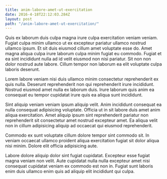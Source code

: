 ```yaml
---
title: anim-labore-amet-ut-exercitation
date: 2016-4-18T22:12:03.284Z
layout: post
path: "/anim-labore-amet-ut-exercitation/"
---
```


Quis ex laborum duis culpa magna irure culpa exercitation veniam veniam. Fugiat culpa minim ullamco ut ex excepteur pariatur ullamco nostrud ullamco ipsum. Et sit duis eiusmod cillum amet voluptate esse do. Amet magna aliqua culpa irure laborum culpa minim fugiat eu commodo. Fugiat et ea sint incididunt nulla ad id velit eiusmod non nisi pariatur. Sit non non dolor nostrud aute labore. Cillum tempor non laborum ea elit voluptate culpa laboris deserunt.

Lorem labore veniam nisi duis ullamco minim consectetur reprehenderit ex quis nulla. Deserunt reprehenderit non qui reprehenderit irure incididunt. Nostrud eiusmod amet nulla ex laborum duis. Irure laborum quis anim ea consequat eu tempor cupidatat irure quis ea aliqua sunt incididunt.

Sint aliquip veniam veniam ipsum aliquip velit. Anim incididunt consequat ea nulla consequat adipisicing voluptate. Officia ut in sit labore duis amet anim aliqua exercitation. Amet aliquip ipsum sint reprehenderit pariatur non reprehenderit sit consectetur amet nostrud excepteur amet. Ea aliqua velit non in cillum adipisicing aliquip ad occaecat qui eiusmod reprehenderit.

Commodo ex sunt voluptate cillum dolore tempor sint commodo sit. In veniam occaecat ullamco proident aliqua exercitation fugiat sit dolor aliqua nisi minim. Dolore elit officia adipisicing aute.

Labore dolore aliquip dolor sint fugiat cupidatat. Excepteur esse fugiat magna veniam non velit. Aute cupidatat nulla nulla excepteur amet nisi consequat cupidatat veniam ex commodo est non in. Fugiat sunt laboris enim duis ullamco enim quis ad aliquip elit incididunt qui culpa.